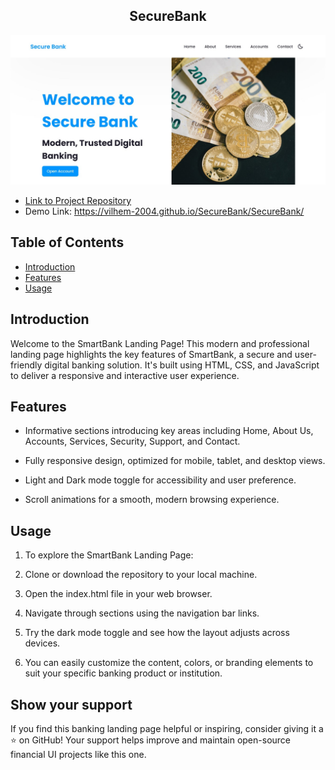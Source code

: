 <h2 align="center">
  SecureBank
</h2>

<div align="center">
  <img alt="SecureBank" src="./SecureBank.jpg" />
</div>

- [Link to Project Repository](https://vilhem-2004.github.io/SecureBank/)
- Demo Link: https://vilhem-2004.github.io/SecureBank/SecureBank/

## Table of Contents

- [Introduction](#introduction)
- [Features](#features)
- [Usage](#usage)
  
## Introduction

Welcome to the SmartBank Landing Page! This modern and professional landing page highlights the key features of SmartBank, a secure and user-friendly digital banking solution. It's built using HTML, CSS, and JavaScript to deliver a responsive and interactive user experience.

## Features

- Informative sections introducing key areas including Home, About Us, Accounts, Services, Security, Support, and Contact.

- Fully responsive design, optimized for mobile, tablet, and desktop views.

- Light and Dark mode toggle for accessibility and user preference.

- Scroll animations for a smooth, modern browsing experience.

## Usage

1. To explore the SmartBank Landing Page:

2. Clone or download the repository to your local machine.

3. Open the index.html file in your web browser.

4. Navigate through sections using the navigation bar links.

5. Try the dark mode toggle and see how the layout adjusts across devices.

6. You can easily customize the content, colors, or branding elements to suit your specific banking product or institution.

## Show your support

If you find this banking landing page helpful or inspiring, consider giving it a ⭐️ on GitHub! Your support helps improve and maintain open-source financial UI projects like this one.
